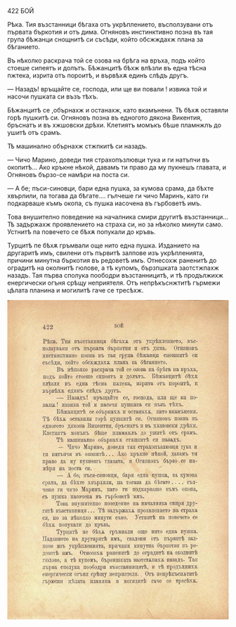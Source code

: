 ﻿422	БОЙ

Рѣка. Тия възстанници бѣгаха отъ укрѣплението, въсползувани отъ първата бъркотия и отъ дима. Огняновъ инстинктивно позна въ тая група бѣжанци снощнитѣ си съсѣди, който обсжждахж плана за бѣганието.

Въ нѣколко раскрача той се озова на брѣга на връха, подъ който стоеше сипеятъ и долътъ. Бѣжанцитѣ бѣхж влѣзли въ една тѣсна пжтека, изрита отъ пороитѣ, и вървѣхѫ единъ слѣдъ другъ.

— Назадъ! връщайте се, господа, или ще ви повали ! извика той и насочи пушката си възъ тѣхъ.

Бѣжанцитѣ се ,обърнахж и останахж, като вкамънени. Тѣ бѣхѫ оставяли горѣ пушкитѣ си. Огняновъ позна въ едногото дякона Викентия, бръснатъ и въ хжшовски дрѣхи. Клетиятъ момъкъ бѣше пламнжлъ до ушитѣ отъ срамъ.

Тѣ машинално обърнахж стжпкитѣ си назадъ.

— Чичо Марино, доведи тия страхопъзлювци тука и ги натъпчи въ окопитѣ... Ако кръкне нѣкой, давамъ ти право да му пукнешъ главата, и Огняновъ бързо-се намѣри на поста си.

— А бе; пъси-синовци, бари една пушка, за кумова срама, да бѣхте хвърлили, па тогава да бѣгате.... гълчеше ги чичо Маринъ, като ги подкарваше къмъ окопа, съ пушка иасочена въ гърбоветѣ имъ.

Това внушително поведение на началника смири другитѣ възстанници... Тѣ задържахж проявлението на страха си, но за нѣколко минути само. Устнитѣ па повечето се бѣхѫ попукали до кръвь.

Турцитѣ пе бѣхѫ гръмвали още нито една пушка. Изданието на другаритѣ имъ, свилени отъ първитѣ залпове изъ укрѣпленията, причини минутна бъркотия въ редоветѣ имъ. Отнесохж раненитѣ до оградитѣ на околнитѣ гюлове, а тѣ купомъ, бързпшката заотстжпахж назадъ. Тая първа сполука поободри възстанницитѣ, и тѣ продължихж енергически огъня срѣщу неприятеля. Отъ непрѣкъснжтитѣ гърмежи цѣлата планина и могилитѣ гаче се тресѣхж.

![original](../images/469.jpg)


